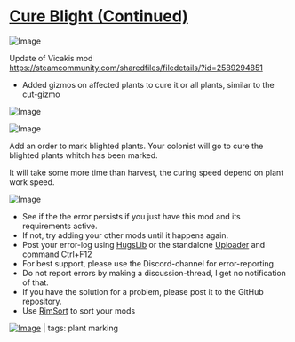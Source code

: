 # [Cure Blight (Continued)](https://steamcommunity.com/sharedfiles/filedetails/?id=3050326235)

![Image](https://i.imgur.com/buuPQel.png)

Update of Vicakis mod https://steamcommunity.com/sharedfiles/filedetails/?id=2589294851

- Added gizmos on affected plants to cure it or all plants, similar to the cut-gizmo

![Image](https://i.imgur.com/pufA0kM.png)
	
![Image](https://i.imgur.com/Z4GOv8H.png)

Add an order to mark blighted plants. Your colonist will go to cure the blighted plants whitch has been marked.

It will take some more time than harvest, the curing speed depend on plant work speed.

![Image](https://i.imgur.com/PwoNOj4.png)



-  See if the the error persists if you just have this mod and its requirements active.
-  If not, try adding your other mods until it happens again.
-  Post your error-log using [HugsLib](https://steamcommunity.com/workshop/filedetails/?id=818773962) or the standalone [Uploader](https://steamcommunity.com/sharedfiles/filedetails/?id=2873415404) and command Ctrl+F12
-  For best support, please use the Discord-channel for error-reporting.
-  Do not report errors by making a discussion-thread, I get no notification of that.
-  If you have the solution for a problem, please post it to the GitHub repository.
-  Use [RimSort](https://github.com/RimSort/RimSort/releases/latest) to sort your mods

 

[![Image](https://img.shields.io/github/v/release/emipa606/CureBlight?label=latest%20version&style=plastic&color=9f1111&labelColor=black)](https://steamcommunity.com/sharedfiles/filedetails/changelog/3050326235) | tags:  plant marking
